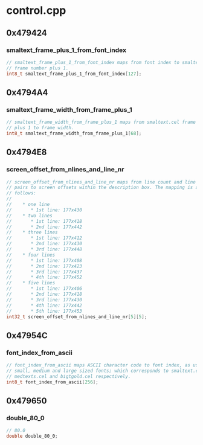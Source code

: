 # control.cpp

## 0x479424

### smaltext_frame_plus_1_from_font_index

```c
// smaltext_frame_plus_1_from_font_index maps from font index to smaltext.cel
// frame number plus 1.
int8_t smaltext_frame_plus_1_from_font_index[127];
```

## 0x4794A4

### smaltext_frame_width_from_frame_plus_1

```c
// smaltext_frame_width_from_frame_plus_1 maps from smaltext.cel frame number
// plus 1 to frame width.
int8_t smaltext_frame_width_from_frame_plus_1[68];
```

## 0x4794E8

### screen_offset_from_nlines_and_line_nr

```c
// screen_offset_from_nlines_and_line_nr maps from line count and line number
// pairs to screen offsets within the description box. The mapping is as
// follows:
//
//    * one line
//       * 1st line: 177x430
//    * two lines
//       * 1st line: 177x418
//       * 2nd line: 177x442
//    * three lines
//       * 1st line: 177x412
//       * 2nd line: 177x430
//       * 3rd line: 177x448
//    * four lines
//       * 1st line: 177x408
//       * 2nd line: 177x423
//       * 3rd line: 177x437
//       * 4th line: 177x452
//    * five lines
//       * 1st line: 177x406
//       * 2nd line: 177x418
//       * 3rd line: 177x430
//       * 4th line: 177x442
//       * 5th line: 177x453
int32_t screen_offset_from_nlines_and_line_nr[5][5];
```

## 0x47954C

### font_index_from_ascii

```c
// font_index_from_ascii maps ASCII character code to font index, as used by the
// small, medium and large sized fonts; which corresponds to smaltext.cel,
// medtexts.cel and bigtgold.cel respectively.
int8_t font_index_from_ascii[256];
```

## 0x479650

### double_80_0

```c
// 80.0
double double_80_0;
```
